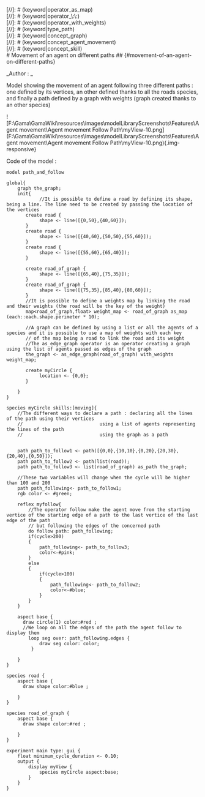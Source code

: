 [//]: # (keyword|operator_as_path)
<div class='gama-keyword-style' id ='135_0_194_operator-as-path'></div>
[//]: # (keyword|operator_as_map)
<div class='gama-keyword-style' id ='135_1_192_operator-as-map'></div>
[//]: # (keyword|operator_\:\:)
<div class='gama-keyword-style' id ='135_2_133_operator-----'></div>
[//]: # (keyword|operator_with_weights)
<div class='gama-keyword-style' id ='135_3_559_operator-with-weights'></div>
[//]: # (keyword|type_path)
<div class='gama-keyword-style' id ='135_4_1559_type-path'></div>
[//]: # (keyword|concept_graph)
<div class='gama-keyword-style' id ='135_5_47_concept-graph'></div>
[//]: # (keyword|concept_agent_movement)
<div class='gama-keyword-style' id ='135_6_4_concept-agent-movement'></div>
[//]: # (keyword|concept_skill)
<div class='gama-keyword-style' id ='135_7_101_concept-skill'></div>
#  Movement of an agent on different paths ## {#movement-of-an-agent-on-different-paths}


_Author : _

Model showing the movement of an agent following three different paths : one defined by its vertices, an other defined thanks to all the roads species, and finally a path defined by a graph with weights (graph created thanks to an other species)


![F:\Gama\GamaWiki\resources\images\modelLibraryScreenshots\Features\Agent movement\Agent movement Follow Path\myView-10.png](F:\Gama\GamaWiki\resources\images\modelLibraryScreenshots\Features\Agent movement\Agent movement Follow Path\myView-10.png){.img-responsive}

Code of the model : 

```
model path_and_follow

global{
	graph the_graph;
    init{
    		//It is possible to define a road by defining its shape, being a line. The line need to be created by passing the location of the vertices
       create road {
       		shape <- line([{0,50},{40,60}]);
       }
       create road {
       		shape <- line([{40,60},{50,50},{55,60}]);
       }
       create road {
       		shape <- line([{55,60},{65,40}]);
       }
       
       create road_of_graph {
       		shape <- line([{65,40},{75,35}]);
       }
       create road_of_graph {
       		shape <- line([{75,35},{85,40},{80,60}]);
       }
       //It is possible to define a weights map by linking the road and their weights (the road will be the key of the weight)
       map<road_of_graph,float> weight_map <- road_of_graph as_map (each::each.shape.perimeter * 10);
       
       //A graph can be defined by using a list or all the agents of a species and it is possible to use a map of weights with each key 
       // of the map being a road to link the road and its weight
       //The as_edge_graph operator is an operator creating a graph using the list of agents passed as edges of the graph
       the_graph <- as_edge_graph(road_of_graph) with_weights weight_map;
      
       create myCircle {
       		location <- {0,0};
       }
      
    }  
}

species myCircle skills:[moving]{
	//The different ways to declare a path : declaring all the lines of the path using their vertices
	//							  using a list of agents representing the lines of the path
	//							  using the graph as a path
	
	
 	path path_to_follow1 <- path([{0,0},{10,10},{0,20},{20,30},{20,40},{0,50}]);	
 	path path_to_follow2 <- path(list(road));	
 	path path_to_follow3 <- list(road_of_graph) as_path the_graph;	
 	
 	//These two variables will change when the cycle will be higher than 100 and 200
 	path path_following<- path_to_follow1;
 	rgb color <- #green;
 	
	reflex myfollow{ 
		//The operator follow make the agent move from the starting vertice of the starting edge of a path to the last vertice of the last edge of the path
		// but following the edges of the concerned path
	 	do follow path: path_following;	
	 	if(cycle>200)
	 	{
	 		path_following<- path_to_follow3;	
	 		color<-#pink;
	 	}
	 	else
	 	{
	 		if(cycle>100)
		 	{
		 		path_following<- path_to_follow2;	
		 		color<-#blue;
		 	}
	 	}
	}
	
	aspect base {
	  draw circle(1) color:#red ;	
	  //We loop on all the edges of the path the agent follow to display them
	  	loop seg over: path_following.edges {
	  		draw seg color: color;
	 	 }
	  
	} 
}

species road {
	aspect base {
	  draw shape color:#blue ;	
	  
	} 
}

species road_of_graph {
	aspect base {
	  draw shape color:#red ;	
	  
	} 
}

experiment main type: gui {
	float minimum_cycle_duration <- 0.10;
	output {
		display myView { 
			species myCircle aspect:base; 
		}
	}
}







```